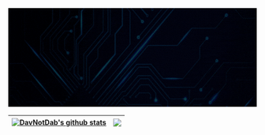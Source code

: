 
<div class="banner" align="center">
    <a href="https://DavNotDab.github.io"><img width="100%" height="200px" alt="Hello, I'm Dav" src="./assets/banner.gif" /></a>
</div>

| <a href="https://github.com/DavNotDab/github-readme-stats"><img align="center" src="https://github-readme-stats.vercel.app/api?username=DavNotDab&show_icons=true&include_all_commits=true&theme=nightowl&hide_border=true" alt="DavNotDab's github stats" /></a> | <a href="https://github.com/DavNotDab/github-readme-stats"><img align="center" src="https://github-readme-stats.vercel.app/api/top-langs/?username=DavNotDab&layout=compact&theme=nightowl&hide_border=true" /></a> |
| ------------- | ------------- |
